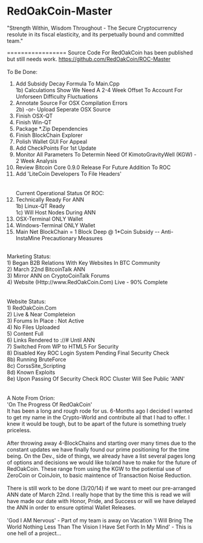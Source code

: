 RedOakCoin-Master
=================

"Strength Within, Wisdom Throughout - The Secure Cryptocurrency resolute in its fiscal elasticity, and its perpetually bound and committed team."

=================
Source Code For RedOakCoin has been published but still needs work.
https://github.com/RedOakCoin/ROC-Master
<br><br>
To Be Done:<br>
1) Add Subsidy Decay Formula To Main.Cpp<br>
  1b) Calculations Show We Need A 2-4 Week Offset To Account For Unforseen Difficulty Fluctuations
2) Annotate Source For OSX Compilation Errors<br>
  2b) -or- Upload Seperate OSX Source<br>
3) Finish OSX-QT<br>
4) Finish Win-QT<br>
5) Package *.Zip Dependencies<br>
6) Finish BlockChain Explorer<br>
7) Polish Wallet GUI For Appeal<br>
8) Add CheckPoints For 1st Update<br>
9) Monitor All Parameters To Determin Need Of KimotoGravityWell (KGW) - 2 Week Analysis<br>
10) Review Bitcoin Core 0.9.0 Release For Future Addition To ROC<br>
11) Add 'LiteCoin Developers To File Headers'<br>
<br><br>
Current Operational Status Of ROC:<br>
1) Technically Ready For ANN<br>
  1b) Linux-QT Ready<br>
  1c) Will Host Nodes During ANN<br>
2) OSX-Terminal ONLY Wallet<br>
3) Windows-Terminal ONLY Wallet<br>
4) Main Net BlockChain = 1 Block Deep @ 1*Coin Subsidy -- Anti-InstaMine Precautionary Measures<br>
<br>
Marketing Status:<br>
1) Began B2B Relations With Key Websites In BTC Community<br>
2) March 22nd BitcoinTalk ANN<br>
3) Mirror ANN on CryptoCoinTalk Forums<br>
4) Website (Http://www.RedOakCoin.Com) Live - 90% Complete<br>
<br><br>
Website Status:<br>
1) RedOakCoin.Com<br>
2) Live & Near Completeion<br>
3) Forums In Place : Not Active<br>
4) No Files Uploaded<br>
5) Content Full<br>
6) Links Rendered to ://# Until ANN<br>
7) Switched From WP to HTML5 For Security<br>
8) Disabled Key ROC Login System Pending Final Security Check<br>
 8b) Running BruteForce<br>
 8c) CorssSite_Scripting<br>
 8d) Known Exploits<br>
 8e) Upon Passing Of Security Check ROC Cluster Will See Public 'ANN'<br>
 <br><br>
A Note From Orion:<br>
'On The Progress Of RedOakCoin'<br>
It has been a long and rough rode for us. 6-Months ago I decided I wanted to get my name in the Crypto-World and contribute all that I had to offer. I knew it would be tough, but to be apart of the future is something truely priceless.
<br><br>
After throwing away 4-BlockChains and starting over many times due to the constant updates we have finally found our prime positioning for the time being. On the Dev., side of things, we already have a list several pages long of options and decisions we would like to/and have to make for the future of RedOakCoin. These range from using the KGW to the potiential use of ZeroCoin or CoinJoin, to basic maintence of Transaction Noise Reduction. 
<br><br>
There is still work to be done (3/20/14) if we want to meet our pre-arranged ANN date of March 22nd. I really hope that by the time this is read we will have made our date with Honor, Pride, and Success or will we have delayed the ANN in order to ensure optimal Wallet Releases.
<br><br>
'God I AM Nervous' - Part of my team is away on Vacation 'I Will Bring The World Nothing Less Than The Vision I Have Set Forth In My Mind' - This is one hell of a project...<br><br>


